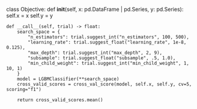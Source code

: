 class Objective:
    def __init__(self, x: pd.DataFrame | pd.Series, y: pd.Series):
        self.x = x
        self.y = y

    def __call__(self, trial) -> float:
        search_space = {
            "n_estimators": trial.suggest_int("n_estimators", 100, 500),
            "learning_rate": trial.suggest_float("learning_rate", 1e-8, 0.125),
            "max_depth": trial.suggest_int("max_depth", 2, 9),
            "subsample": trial.suggest_float("subsample", .5, 1.0),
            "min_child_weight": trial.suggest_int("min_child_weight", 1, 10, 1)
        }
        model = LGBMClassifier(**search_space)
        cross_valid_scores = cross_val_score(model, self.x, self.y, cv=5, scoring="f1")

        return cross_valid_scores.mean()